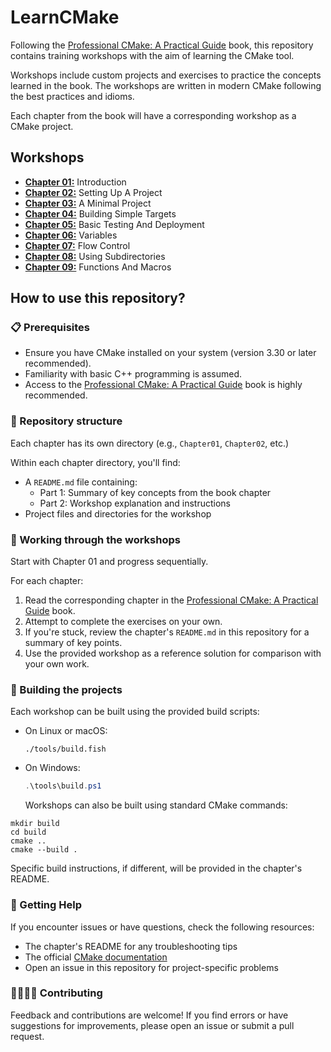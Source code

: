 # LearnCMake

Following the [Professional CMake: A Practical Guide](https://crascit.com/professional-cmake/) book, this repository contains training workshops with the aim of learning the CMake tool.

Workshops include custom projects and exercises to practice the concepts learned in the book. The workshops are written in modern CMake following the best practices and idioms.

Each chapter from the book will have a corresponding workshop as a CMake project.

## Workshops

- **[Chapter 01:](./Chapter01/README.md)** Introduction
- **[Chapter 02:](./Chapter02/README.md)** Setting Up A Project
- **[Chapter 03:](./Chapter03/README.md)** A Minimal Project
- **[Chapter 04:](./Chapter04/README.md)** Building Simple Targets
- **[Chapter 05:](./Chapter05/README.md)** Basic Testing And Deployment
- **[Chapter 06:](./Chapter06/README.md)** Variables
- **[Chapter 07:](./Chapter07/README.md)** Flow Control
- **[Chapter 08:](./Chapter08/README.md)** Using Subdirectories
- **[Chapter 09:](./Chapter09/README.md)** Functions And Macros

## How to use this repository?

### 📋 Prerequisites

- Ensure you have CMake installed on your system (version 3.30 or later recommended).
- Familiarity with basic C++ programming is assumed.
- Access to the [Professional CMake: A Practical Guide](https://crascit.com/professional-cmake/) book is highly recommended.

### 📁 Repository structure

Each chapter has its own directory (e.g., `Chapter01`, `Chapter02`, etc.)

Within each chapter directory, you'll find:

- A `README.md` file containing:
  - Part 1: Summary of key concepts from the book chapter
  - Part 2: Workshop explanation and instructions
- Project files and directories for the workshop

### 📝 Working through the workshops

Start with Chapter 01 and progress sequentially.

For each chapter:

1. Read the corresponding chapter in the [Professional CMake: A Practical Guide](https://crascit.com/professional-cmake/) book.
2. Attempt to complete the exercises on your own.
3. If you're stuck, review the chapter's `README.md` in this repository for a summary of key points.
4. Use the provided workshop as a reference solution for comparison with your own work.

### 🔨 Building the projects

Each workshop can be built using the provided build scripts:

- On Linux or macOS:
  ```shell
  ./tools/build.fish
  ```
- On Windows:
  ```PowerShell
  .\tools\build.ps1
  ```
  Workshops can also be built using standard CMake commands:

```shell
mkdir build
cd build
cmake ..
cmake --build .
```

Specific build instructions, if different, will be provided in the chapter's README.

### 🚨 Getting Help

If you encounter issues or have questions, check the following resources:

- The chapter's README for any troubleshooting tips
- The official [CMake documentation](https://cmake.org/documentation/)
- Open an issue in this repository for project-specific problems

### 🫱🏼‍🫲🏽 Contributing

Feedback and contributions are welcome! If you find errors or have suggestions for improvements, please open an issue or submit a pull request.
